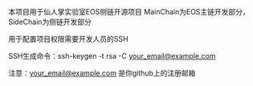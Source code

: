 本项目用于仙人掌实验室EOS侧链开源项目
MainChain为EOS主链开发部分，SideChain为侧链开发部分

用于配置项目权限需要开发人员的SSH

SSH生成命令：ssh-keygen -t rsa -C your_email@example.com


注意：your_email@example.com 是你github上的注册邮箱

